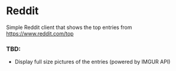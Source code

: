 # Reddit
Simple Reddit client that shows the top entries from https://www.reddit.com/top

### TBD:
- Display full size pictures of the entries (powered by IMGUR API)
